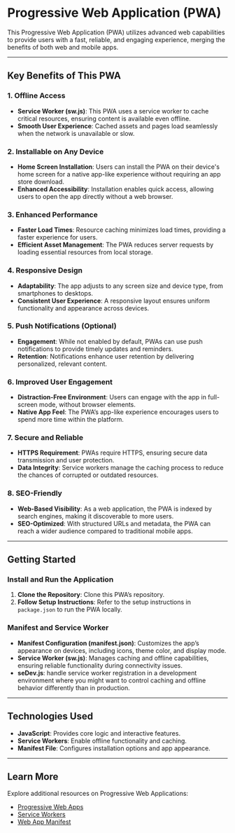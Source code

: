# Progressive Web Application (PWA)

This Progressive Web Application (PWA) utilizes advanced web capabilities to provide users with a fast, reliable, and engaging experience, merging the benefits of both web and mobile apps.

---

## Key Benefits of This PWA

### 1. Offline Access

- **Service Worker (sw.js)**: This PWA uses a service worker to cache critical resources, ensuring content is available even offline.
- **Smooth User Experience**: Cached assets and pages load seamlessly when the network is unavailable or slow.

### 2. Installable on Any Device

- **Home Screen Installation**: Users can install the PWA on their device's home screen for a native app-like experience without requiring an app store download.
- **Enhanced Accessibility**: Installation enables quick access, allowing users to open the app directly without a web browser.

### 3. Enhanced Performance

- **Faster Load Times**: Resource caching minimizes load times, providing a faster experience for users.
- **Efficient Asset Management**: The PWA reduces server requests by loading essential resources from local storage.

### 4. Responsive Design

- **Adaptability**: The app adjusts to any screen size and device type, from smartphones to desktops.
- **Consistent User Experience**: A responsive layout ensures uniform functionality and appearance across devices.

### 5. Push Notifications (Optional)

- **Engagement**: While not enabled by default, PWAs can use push notifications to provide timely updates and reminders.
- **Retention**: Notifications enhance user retention by delivering personalized, relevant content.

### 6. Improved User Engagement

- **Distraction-Free Environment**: Users can engage with the app in full-screen mode, without browser elements.
- **Native App Feel**: The PWA’s app-like experience encourages users to spend more time within the platform.

### 7. Secure and Reliable

- **HTTPS Requirement**: PWAs require HTTPS, ensuring secure data transmission and user protection.
- **Data Integrity**: Service workers manage the caching process to reduce the chances of corrupted or outdated resources.

### 8. SEO-Friendly

- **Web-Based Visibility**: As a web application, the PWA is indexed by search engines, making it discoverable to more users.
- **SEO-Optimized**: With structured URLs and metadata, the PWA can reach a wider audience compared to traditional mobile apps.

---

## Getting Started

### Install and Run the Application

1. **Clone the Repository**: Clone this PWA’s repository.
2. **Follow Setup Instructions**: Refer to the setup instructions in `package.json` to run the PWA locally.

### Manifest and Service Worker

- **Manifest Configuration (manifest.json)**: Customizes the app’s appearance on devices, including icons, theme color, and display mode.
- **Service Worker (sw.js)**: Manages caching and offline capabilities, ensuring reliable functionality during connectivity issues.
- **seDev.js**: handle service worker registration in a development environment where you might want to control caching and offline behavior differently than in production.

---

## Technologies Used

- **JavaScript**: Provides core logic and interactive features.
- **Service Workers**: Enable offline functionality and caching.
- **Manifest File**: Configures installation options and app appearance.

---

## Learn More

Explore additional resources on Progressive Web Applications:

- [Progressive Web Apps](https://web.dev/progressive-web-apps/)
- [Service Workers](https://developers.google.com/web/fundamentals/primers/service-workers)
- [Web App Manifest](https://developer.mozilla.org/en-US/docs/Web/Manifest)
